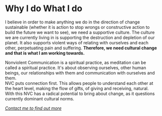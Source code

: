 # Why I do What I do

I believe in order to make anything we do in the direction of change sustainable (whether it is action to stop wrongs or constructive action to build the future we want to see), we need a supportive culture. The culture we are currently living in is supporting the destruction and depletion of our planet. It also supports violent ways of relating with ourselves and each other, perpetuating pain and suffering.
  **Therefore, we need cultural change and that is what I am working towards.**

Nonviolent Communication is a spiritual practice, as meditation can be called a spiritual practice. It's about observing ourselves, other human beings, our relationships with them and communication with ourselves and them.  
NVC puts connection first. This allows people to understand each other at the heart level, making the flow of gifts, of giving and receiving, natural.  
With this NVC has a radical potential to bring about change, as it questions currently dominant cultural norms.

[_Contact me to find out more_](/contact)  
